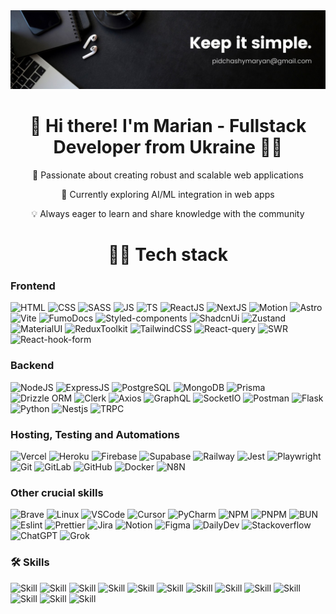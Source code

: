 <img alt="banner" src="./banner.jpg" />

<h1 align="center">👋 Hi there! I'm Marian - Fullstack Developer from Ukraine 💙💛</h1>

<div align="center">
  <p>🚀 Passionate about creating robust and scalable web applications</p>
  <p>🌱 Currently exploring AI/ML integration in web apps</p>
  <p>💡 Always eager to learn and share knowledge with the community</p>
</div>

<h1 align="center">
<strong>👨‍💻 Tech stack</strong></h1>

<div align="left">
  <h3>Frontend</h3>
  <img alt="HTML" height="30" width="40" src="https://cdn.jsdelivr.net/gh/devicons/devicon/icons/html5/html5-original.svg" />
  <img alt="CSS" height="30" width="40" src="https://cdn.jsdelivr.net/gh/devicons/devicon/icons/css3/css3-original.svg" />
  <img alt="SASS" height="30" width="40" src="https://cdn.jsdelivr.net/gh/devicons/devicon/icons/sass/sass-original.svg" />
  <img alt="JS" height="30" width="40" src="https://cdn.jsdelivr.net/gh/devicons/devicon/icons/javascript/javascript-original.svg" />
  <img alt="TS" height="30" width="40" src="https://cdn.jsdelivr.net/gh/devicons/devicon/icons/typescript/typescript-original.svg" />
  <img alt="ReactJS" height="30" width="40" src="https://cdn.jsdelivr.net/gh/devicons/devicon/icons/react/react-original.svg" />
  <img alt="NextJS" height="30" width="40" src="https://cdn.jsdelivr.net/gh/devicons/devicon/icons/nextjs/nextjs-original.svg" />
  <img alt="Motion" height="30" width="30" src="https://framerusercontent.com/images/FEF0Xp0qllCZsG1uilpmdZAzD8.png" />
  <img alt="Astro" height="30" width="40" src="https://cdn.jsdelivr.net/gh/devicons/devicon/icons/astro/astro-original.svg" />
  <img alt="Vite" height="30" width="40" src="https://cdn.jsdelivr.net/gh/devicons/devicon/icons/vitejs/vitejs-original.svg" />
  <img alt="FumoDocs" height="30" width="40" src="https://fumadocs.vercel.app/_next/static/media/logo.2ad4f518.png" />
  <img alt="Styled-components" height="30" width="30" src="https://styled-components.com/favicon.png" />
  <img alt="ShadcnUi" height="30" width="30" src="https://ui.shadcn.com/favicon.ico" />
  <img alt="Zustand" height="30" width="30" src="https://zustand-demo.pmnd.rs/favicon.ico" />
  <img alt="MaterialUI" height="30" width="40" src="https://cdn.jsdelivr.net/gh/devicons/devicon/icons/materialui/materialui-original.svg" />
  <img alt="ReduxToolkit" height="30" width="30" src="https://redux-toolkit.js.org/img/favicon/favicon.ico" />
  <img alt="TailwindCSS" height="30" width="40" src="https://cdn.jsdelivr.net/gh/devicons/devicon/icons/tailwindcss/tailwindcss-original.svg" />
  <img alt="React-query" height="30" width="30" src="https://tanstack.com/favicon.ico" />
  <img alt="SWR" height="30" width="40" src="https://swr.vercel.app/favicon/favicon.svg" />
  <img alt="React-hook-form" height="30" width="30" src="https://www.react-hook-form.com/favicon-32x32.png?v=33dbda822526f0cf9f02a335ee65d925" />

  <h3>Backend</h3>
  <img alt="NodeJS" height="30" width="40" src="https://cdn.jsdelivr.net/gh/devicons/devicon/icons/nodejs/nodejs-original.svg" />
  <img alt="ExpressJS" height="30" width="40" src="https://cdn.jsdelivr.net/gh/devicons/devicon/icons/express/express-original.svg" />
  <img alt="PostgreSQL" height="30" width="40" src="https://cdn.jsdelivr.net/gh/devicons/devicon/icons/postgresql/postgresql-original.svg" />
  <img alt="MongoDB" height="30" width="40" src="https://cdn.jsdelivr.net/gh/devicons/devicon/icons/mongodb/mongodb-original.svg" />
  <img alt="Prisma" height="30" width="40" src="https://cdn.jsdelivr.net/gh/devicons/devicon/icons/prisma/prisma-original.svg" />
  <img alt="Drizzle ORM" height="30" width="30" src="https://orm.drizzle.team/favicon.ico" />
  <img alt="Clerk" height="30" width="30" src="https://images.clerk.com/static/logo-dark-mode-400x400.png" />
  <img alt="Axios" height="30" width="40" src="https://cdn.jsdelivr.net/gh/devicons/devicon/icons/axios/axios-plain.svg" />
  <img alt="GraphQL" height="30" width="40" src="https://cdn.jsdelivr.net/gh/devicons/devicon/icons/graphql/graphql-plain.svg" />
  <img alt="SocketIO" height="30" width="40" src="https://cdn.jsdelivr.net/gh/devicons/devicon/icons/socketio/socketio-original.svg" />
  <img alt="Postman" height="30" width="40" src="https://cdn.jsdelivr.net/gh/devicons/devicon/icons/postman/postman-original.svg" />
  <img alt="Flask" height="30" width="40" src="https://cdn.jsdelivr.net/gh/devicons/devicon/icons/flask/flask-original.svg" />
  <img alt="Python" height="30" width="40" src="https://cdn.jsdelivr.net/gh/devicons/devicon/icons/python/python-original.svg" />
    <img alt="Nestjs" height="30" width="40" src="https://cdn.jsdelivr.net/gh/devicons/devicon/icons/nestjs/nestjs-original.svg" />
  <img alt="TRPC" height="30" width="40" src="https://cdn.jsdelivr.net/gh/devicons/devicon/icons/trpc/trpc-original.svg" />
  
  <h3>Hosting, Testing and Automations</h3>
  <img alt="Vercel" height="30" width="40" src="https://cdn.jsdelivr.net/gh/devicons/devicon/icons/vercel/vercel-original.svg" />
  <img alt="Heroku" height="30" width="40" src="https://cdn.jsdelivr.net/gh/devicons/devicon/icons/heroku/heroku-original.svg" />
  <img alt="Firebase" height="30" width="40" src="https://cdn.jsdelivr.net/gh/devicons/devicon/icons/firebase/firebase-original.svg" />
  <img alt="Supabase" height="30" width="40" src="https://cdn.jsdelivr.net/gh/devicons/devicon/icons/supabase/supabase-original.svg" />
  <img alt="Railway" height="30" width="30" src="https://railway.com/favicon-32x32.png" />
  <img alt="Jest" height="30" width="40" src="https://cdn.jsdelivr.net/gh/devicons/devicon/icons/jest/jest-plain.svg" />
  <img alt="Playwright" height="30" width="40" src="https://cdn.jsdelivr.net/gh/devicons/devicon/icons/playwright/playwright-original.svg" />
  <img alt="Git" height="30" width="40" src="https://cdn.jsdelivr.net/gh/devicons/devicon/icons/git/git-original.svg" />
  <img alt="GitLab" height="30" width="40" src="https://cdn.jsdelivr.net/gh/devicons/devicon/icons/gitlab/gitlab-original.svg" />
  <img alt="GitHub" height="30" width="40" src="https://cdn.jsdelivr.net/gh/devicons/devicon/icons/github/github-original.svg" />
  <img alt="Docker" height="30" width="40" src="https://cdn.jsdelivr.net/gh/devicons/devicon/icons/docker/docker-original.svg" />
  <img alt="N8N" height="30" width="30" src="https://registry.npmmirror.com/@lobehub/icons-static-png/1.53.0/files/dark/n8n-color.png" />

  <h3>Other crucial skills</h3>
  <img alt="Brave" height="30" width="30" src="https://brave.com/static-assets/images/brave-favicon.png" />
  <img alt="Linux" height="30" width="40" src="https://cdn.jsdelivr.net/gh/devicons/devicon/icons/linux/linux-original.svg" />
  <img alt="VSCode" height="30" width="40" src="https://cdn.jsdelivr.net/gh/devicons/devicon/icons/vscode/vscode-original.svg" />
  <img alt="Cursor" height="30" width="40" src="https://www.cursor.com/favicon.svg" />
  <img alt="PyCharm" height="30" width="40" src="https://cdn.jsdelivr.net/gh/devicons/devicon/icons/pycharm/pycharm-original.svg" />
  <img alt="NPM" height="30" width="40" src="https://cdn.jsdelivr.net/gh/devicons/devicon/icons/npm/npm-original-wordmark.svg" />
  <img alt="PNPM" height="30" width="40" src="https://cdn.jsdelivr.net/gh/devicons/devicon/icons/pnpm/pnpm-original-wordmark.svg" />
  <img alt="BUN" height="30" width="40" src="https://cdn.jsdelivr.net/gh/devicons/devicon/icons/bun/bun-original.svg" />
  <img alt="Eslint" height="30" width="40" src="https://cdn.jsdelivr.net/gh/devicons/devicon/icons/eslint/eslint-original.svg" />
  <img alt="Prettier" height="30" width="30" src="https://prettier.io/icon.png" />
  <img alt="Jira" height="30" width="40" src="https://cdn.jsdelivr.net/gh/devicons/devicon/icons/jira/jira-original.svg" />
  <img alt="Notion" height="30" width="40" src="https://cdn.jsdelivr.net/gh/devicons/devicon/icons/notion/notion-original.svg" />
  <img alt="Figma" height="30" width="40" src="https://cdn.jsdelivr.net/gh/devicons/devicon/icons/figma/figma-original.svg" />
  <img alt="DailyDev" height="30" width="30" src="https://cdn.prod.website-files.com/5e0a5d9d743608d0f3ea6753/5f350958935a5ccf103429ce_daily.dev%20-%2032.png" />
  <img alt="Stackoverflow" height="30" width="40" src="https://cdn.jsdelivr.net/gh/devicons/devicon/icons/stackoverflow/stackoverflow-original.svg" />
  <img alt="ChatGPT" height="30" width="30" src="https://cdn.oaistatic.com/assets/favicon-miwirzcw.ico" />
  <img alt="Grok" height="30" width="30" src="https://grok.com/images/favicon-dark.png" />
</div>

### 🛠️ Skills

![Skill](https://img.shields.io/badge/API%20Integration-black?style=flat-square)
![Skill](https://img.shields.io/badge/Responsive%20Design-black?style=flat-square)
![Skill](https://img.shields.io/badge/Performance%20Optimization-black?style=flat-square)
![Skill](https://img.shields.io/badge/Web%20Accessibility-black?style=flat-square)
![Skill](https://img.shields.io/badge/Version%20Control-black?style=flat-square)
![Skill](https://img.shields.io/badge/SEO-black?style=flat-square)
![Skill](https://img.shields.io/badge/Time%20Management-black?style=flat-square)
![Skill](https://img.shields.io/badge/Communication-black?style=flat-square)
![Skill](https://img.shields.io/badge/Code%20Optimization-black?style=flat-square)
![Skill](https://img.shields.io/badge/Websockets-black?style=flat-square)
![Skill](<https://img.shields.io/badge/Continuous%20Integration/Continuous%20Deployment%20(CI/CD)-black?style=flat-square>)
![Skill](https://img.shields.io/badge/Continious%20Learning-black?style=flat-square)
![Skill](https://img.shields.io/badge/MCP%20custom%20creating%20and%20usage-black?style=flat-square)
